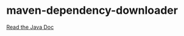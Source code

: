 # maven-dependency-downloader

[Read the Java Doc](https://explorew.github.io/maven-dependency-downloader/)
